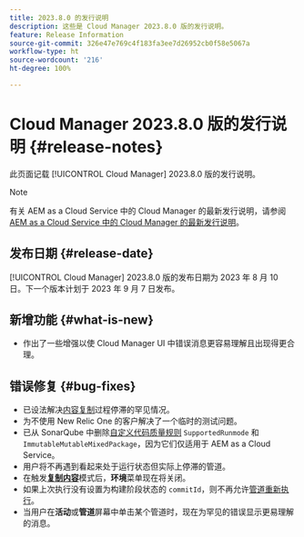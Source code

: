 ```yaml
---
title: 2023.8.0 的发行说明
description: 这些是 Cloud Manager 2023.8.0 版的发行说明。
feature: Release Information
source-git-commit: 326e47e769c4f183fa3ee7d26952cb0f58e5067a
workflow-type: ht
source-wordcount: '216'
ht-degree: 100%

---
```



# Cloud Manager 2023.8.0 版的发行说明 {#release-notes}

此页面记载 [!UICONTROL Cloud Manager] 2023.8.0 版的发行说明。

>[!NOTE]
>
>有关 AEM as a Cloud Service 中的 Cloud Manager 的最新发行说明，请参阅 [AEM as a Cloud Service 中的 Cloud Manager 的最新发行说明](https://experienceleague.adobe.com/docs/experience-manager-cloud-service/content/implementing/using-cloud-manager/release-notes-cloud-manager/release-notes-cm-current.html)。

## 发布日期 {#release-date}

[!UICONTROL Cloud Manager] 2023.8.0 版的发布日期为 2023 年 8 月 10 日。下一个版本计划于 2023 年 9 月 7 日发布。

## 新增功能 {#what-is-new}

* 作出了一些增强以使 Cloud Manager UI 中错误消息更容易理解且出现得更合理。

## 错误修复 {#bug-fixes}

* 已设法解决[内容复制](/help/using/content-copy.md)过程停滞的罕见情况。
* 为不使用 New Relic One 的客户解决了一个临时的测试问题。
* 已从 SonarQube 中删除[自定义代码质量规则](/help/using/custom-code-quality-rules.md) `SupportedRunmode` 和 `ImmutableMutableMixedPackage`，因为它们仅适用于 AEM as a Cloud Service。
* 用户将不再遇到看起来处于运行状态但实际上停滞的管道。
* 在触发&#x200B;**[复制内容](/help/using/content-copy.md)**&#x200B;模式后，**环境**&#x200B;菜单现在将关闭。
* 如果上次执行没有设置为构建阶段状态的 `commitId`，则不再允许[管道重新执行](/help/using/code-deployment.md#reexecute-deployment)。
* 当用户在&#x200B;**活动**&#x200B;或&#x200B;**管道**&#x200B;屏幕中单击某个管道时，现在为罕见的错误显示更易理解的消息。
